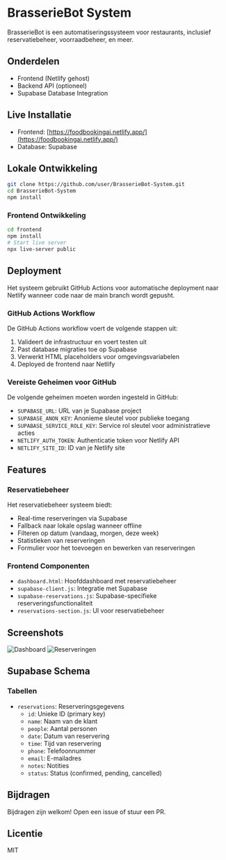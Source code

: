 # BrasserieBot System

BrasserieBot is een automatiseringssysteem voor restaurants, inclusief reservatiebeheer, voorraadbeheer, en meer.

## Onderdelen

- Frontend (Netlify gehost)
- Backend API (optioneel)
- Supabase Database Integration

## Live Installatie

- Frontend: [https://foodbookingai.netlify.app/](https://foodbookingai.netlify.app/)
- Database: Supabase

## Lokale Ontwikkeling

```bash
git clone https://github.com/user/BrasserieBot-System.git
cd BrasserieBot-System
npm install
```

### Frontend Ontwikkeling

```bash
cd frontend
npm install
# Start live server
npx live-server public
```

## Deployment

Het systeem gebruikt GitHub Actions voor automatische deployment naar Netlify wanneer code naar de main branch wordt gepusht.

### GitHub Actions Workflow

De GitHub Actions workflow voert de volgende stappen uit:
1. Valideert de infrastructuur en voert testen uit
2. Past database migraties toe op Supabase
3. Verwerkt HTML placeholders voor omgevingsvariabelen
4. Deployed de frontend naar Netlify

### Vereiste Geheimen voor GitHub

De volgende geheimen moeten worden ingesteld in GitHub:

- `SUPABASE_URL`: URL van je Supabase project
- `SUPABASE_ANON_KEY`: Anonieme sleutel voor publieke toegang
- `SUPABASE_SERVICE_ROLE_KEY`: Service rol sleutel voor administratieve acties
- `NETLIFY_AUTH_TOKEN`: Authenticatie token voor Netlify API
- `NETLIFY_SITE_ID`: ID van je Netlify site

## Features

### Reservatiebeheer

Het reservatiebeheer systeem biedt:
- Real-time reserveringen via Supabase
- Fallback naar lokale opslag wanneer offline
- Filteren op datum (vandaag, morgen, deze week)
- Statistieken van reserveringen
- Formulier voor het toevoegen en bewerken van reserveringen

### Frontend Componenten

- `dashboard.html`: Hoofddashboard met reservatiebeheer
- `supabase-client.js`: Integratie met Supabase
- `supabase-reservations.js`: Supabase-specifieke reserveringsfunctionaliteit
- `reservations-section.js`: UI voor reservatiebeheer

## Screenshots

![Dashboard](screenshots/dashboard.png)
![Reserveringen](screenshots/reservations.png)

## Supabase Schema

### Tabellen

- `reservations`: Reserveringsgegevens
  - `id`: Unieke ID (primary key)
  - `name`: Naam van de klant
  - `people`: Aantal personen
  - `date`: Datum van reservering
  - `time`: Tijd van reservering
  - `phone`: Telefoonnummer
  - `email`: E-mailadres
  - `notes`: Notities
  - `status`: Status (confirmed, pending, cancelled)

## Bijdragen

Bijdragen zijn welkom! Open een issue of stuur een PR.

## Licentie

MIT